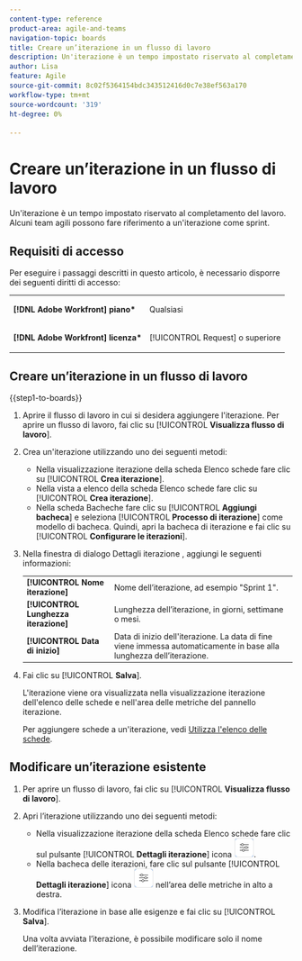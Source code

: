 ```yaml
---
content-type: reference
product-area: agile-and-teams
navigation-topic: boards
title: Creare un’iterazione in un flusso di lavoro
description: Un'iterazione è un tempo impostato riservato al completamento del lavoro. Alcuni team agili possono fare riferimento a un'iterazione come sprint.
author: Lisa
feature: Agile
source-git-commit: 8c02f5364154bdc343512416d0c7e38ef563a170
workflow-type: tm+mt
source-wordcount: '319'
ht-degree: 0%

---
```


# Creare un’iterazione in un flusso di lavoro

Un&#39;iterazione è un tempo impostato riservato al completamento del lavoro. Alcuni team agili possono fare riferimento a un&#39;iterazione come sprint.

## Requisiti di accesso

Per eseguire i passaggi descritti in questo articolo, è necessario disporre dei seguenti diritti di accesso:

<table style="table-layout:auto"> 
 <col> 
 </col> 
 <col> 
 </col> 
 <tbody> 
  <tr> 
   <td role="rowheader"><strong>[!DNL Adobe Workfront] piano*</strong></td> 
   <td> <p>Qualsiasi</p> </td> 
  </tr> 
  <tr> 
   <td role="rowheader"><strong>[!DNL Adobe Workfront] licenza*</strong></td> 
   <td> <p>[!UICONTROL Request] o superiore</p> </td> 
  </tr> 
 </tbody> 
</table>

## Creare un’iterazione in un flusso di lavoro

{{step1-to-boards}}

1. Aprire il flusso di lavoro in cui si desidera aggiungere l&#39;iterazione. Per aprire un flusso di lavoro, fai clic su [!UICONTROL **Visualizza flusso di lavoro**].
1. Crea un&#39;iterazione utilizzando uno dei seguenti metodi:

   * Nella visualizzazione iterazione della scheda Elenco schede fare clic su [!UICONTROL **Crea iterazione**].
   * Nella vista a elenco della scheda Elenco schede fare clic su [!UICONTROL **Crea iterazione**].
   * Nella scheda Bacheche fare clic su [!UICONTROL **Aggiungi bacheca**] e seleziona [!UICONTROL **Processo di iterazione**] come modello di bacheca. Quindi, apri la bacheca di iterazione e fai clic su [!UICONTROL **Configurare le iterazioni**].

1. Nella finestra di dialogo Dettagli iterazione , aggiungi le seguenti informazioni:

   <table style="table-layout:auto"> 
    <tbody> 
     <tr> 
      <td><strong>[!UICONTROL Nome iterazione]</strong></td> 
      <td>Nome dell’iterazione, ad esempio "Sprint 1".</td> 
     </tr> 
     <tr> 
      <td><strong>[!UICONTROL Lunghezza iterazione]</strong></td> 
      <td>Lunghezza dell’iterazione, in giorni, settimane o mesi.</td> 
     </tr>
     <tr> 
      <td><strong>[!UICONTROL Data di inizio]</strong></td> 
      <td>Data di inizio dell'iterazione. La data di fine viene immessa automaticamente in base alla lunghezza dell’iterazione.</td> 
     </tr> 
    </tbody> 
   </table>

1. Fai clic su [!UICONTROL **Salva**].

   L&#39;iterazione viene ora visualizzata nella visualizzazione iterazione dell&#39;elenco delle schede e nell&#39;area delle metriche del pannello iterazione.

   Per aggiungere schede a un&#39;iterazione, vedi [Utilizza l&#39;elenco delle schede](/help/quicksilver/agile/use-boards-agile-planning-tools/use-card-list.md).

## Modificare un’iterazione esistente

1. Per aprire un flusso di lavoro, fai clic su [!UICONTROL **Visualizza flusso di lavoro**].
1. Apri l’iterazione utilizzando uno dei seguenti metodi:

   * Nella visualizzazione iterazione della scheda Elenco schede fare clic sul pulsante [!UICONTROL **Dettagli iterazione**] icona ![Dettagli iterazione](assets/iteration-details-button.png).
   * Nella bacheca delle iterazioni, fare clic sul pulsante [!UICONTROL **Dettagli iterazione**] icona ![Dettagli iterazione](assets/iteration-details-button.png) nell’area delle metriche in alto a destra.

1. Modifica l’iterazione in base alle esigenze e fai clic su [!UICONTROL **Salva**].

   Una volta avviata l’iterazione, è possibile modificare solo il nome dell’iterazione.

